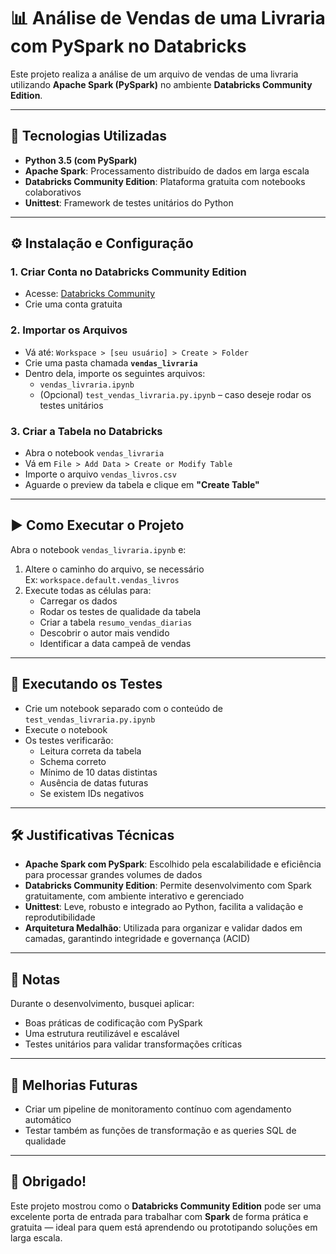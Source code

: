 # 📊 Análise de Vendas de uma Livraria com PySpark no Databricks

Este projeto realiza a análise de um arquivo de vendas de uma livraria utilizando **Apache Spark (PySpark)** no ambiente **Databricks Community Edition**.

---

## 🚀 Tecnologias Utilizadas

- **Python 3.5 (com PySpark)**  
- **Apache Spark**: Processamento distribuído de dados em larga escala  
- **Databricks Community Edition**: Plataforma gratuita com notebooks colaborativos  
- **Unittest**: Framework de testes unitários do Python  

---

## ⚙️ Instalação e Configuração

### 1. Criar Conta no Databricks Community Edition

- Acesse: [Databricks Community](https://community.cloud.databricks.com/)
- Crie uma conta gratuita

### 2. Importar os Arquivos

- Vá até: `Workspace > [seu usuário] > Create > Folder`
- Crie uma pasta chamada **`vendas_livraria`**
- Dentro dela, importe os seguintes arquivos:
  - `vendas_livraria.ipynb`
  - (Opcional) `test_vendas_livraria.py.ipynb` – caso deseje rodar os testes unitários

### 3. Criar a Tabela no Databricks

- Abra o notebook `vendas_livraria`
- Vá em `File > Add Data > Create or Modify Table`
- Importe o arquivo `vendas_livros.csv`
- Aguarde o preview da tabela e clique em **"Create Table"**

---

## ▶️ Como Executar o Projeto

Abra o notebook `vendas_livraria.ipynb` e:

1. Altere o caminho do arquivo, se necessário  
   Ex: `workspace.default.vendas_livros`
2. Execute todas as células para:
   - Carregar os dados  
   - Rodar os testes de qualidade da tabela  
   - Criar a tabela `resumo_vendas_diarias`  
   - Descobrir o autor mais vendido  
   - Identificar a data campeã de vendas  

---

## 🧪 Executando os Testes

- Crie um notebook separado com o conteúdo de `test_vendas_livraria.py.ipynb`
- Execute o notebook
- Os testes verificarão:
  - Leitura correta da tabela  
  - Schema correto  
  - Mínimo de 10 datas distintas  
  - Ausência de datas futuras  
  - Se existem IDs negativos  

---

## 🛠️ Justificativas Técnicas

- **Apache Spark com PySpark**: Escolhido pela escalabilidade e eficiência para processar grandes volumes de dados  
- **Databricks Community Edition**: Permite desenvolvimento com Spark gratuitamente, com ambiente interativo e gerenciado  
- **Unittest**: Leve, robusto e integrado ao Python, facilita a validação e reprodutibilidade  
- **Arquitetura Medalhão**: Utilizada para organizar e validar dados em camadas, garantindo integridade e governança (ACID)

---

## 📝 Notas

Durante o desenvolvimento, busquei aplicar:

- Boas práticas de codificação com PySpark  
- Uma estrutura reutilizável e escalável  
- Testes unitários para validar transformações críticas

---

## 🔮 Melhorias Futuras

- Criar um pipeline de monitoramento contínuo com agendamento automático  
- Testar também as funções de transformação e as queries SQL de qualidade  

---

## 🙏 Obrigado!

Este projeto mostrou como o **Databricks Community Edition** pode ser uma excelente porta de entrada para trabalhar com **Spark** de forma prática e gratuita — ideal para quem está aprendendo ou prototipando soluções em larga escala.
